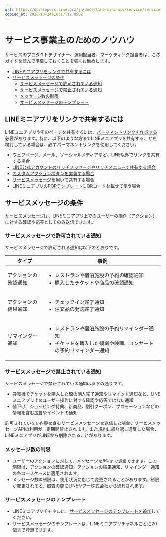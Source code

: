 ```yaml
---
url: https://developers.line.biz/ja/docs/line-mini-app/service/service-operation/
copied_at: 2025-10-24T10:17:12.858Z
---
```

# サービス事業主のためのノウハウ

サービスのプロダクトデザイナー、運用担当者、マーケティング担当者は、このガイドを読んで準備しておくことを強くお勧めします。

*   [LINEミニアプリをリンクで共有するには](#sharing-line-mini-app-link)
*   [サービスメッセージの条件](#conditions-for-service-messages)
    *   [サービスメッセージで許可されている通知](#allowed-by-service-messages)
    *   [サービスメッセージで禁止されている通知](#disallowed-by-service-messages)
    *   [メッセージ数の制限](#message-count-limit)
    *   [サービスメッセージのテンプレート](#service-message-templates)

## LINEミニアプリをリンクで共有するには

LINEミニアプリやそのページを共有するには、[パーマネントリンクを作成する](https://developers.line.biz/ja/docs/line-mini-app/develop/permanent-links/)必要があります。特に、以下のような方法でLINEミニアプリを共有することを検討している場合は、必ずパーマネントリンクを使用してください。

*   ウェブページ、メール、ソーシャルメディアなど、LINE以外でリンクを共有する場合
*   [LINE公式アカウントのリッチメッセージやリッチメニューで共有する場合](https://developers.line.biz/ja/docs/line-mini-app/service/line-mini-app-oa/)
*   [カスタムアクションボタンを実装する場合](https://developers.line.biz/ja/docs/line-mini-app/develop/share-messages/)
*   [サービスメッセージ](https://developers.line.biz/ja/docs/line-mini-app/develop/service-messages/)を用いて共有する場合
*   LINEミニアプリの[POPテンプレート](https://creativelab-tips.line.me/ja/line-miniapp/creative/)にQRコードを載せて使う場合

## サービスメッセージの条件

[サービスメッセージ](https://developers.line.biz/ja/docs/line-mini-app/develop/service-messages/)は、LINEミニアプリ上でのユーザーの操作（アクション）に対する確認や応答としてのみ送信できます。

### サービスメッセージで許可されている通知

サービスメッセージで許可される通知は以下のとおりです。

| タイプ | 事例 |
| --- | --- |
| アクションの確認通知 | <ul><li>レストランや宿泊施設の予約の確認通知</li><li>購入したチケットや商品の確認通知</li></ul> |
| アクションの結果通知 | <ul><li>チェックイン完了通知</li><li>注文品の発送完了通知</li></ul> |
| リマインダー通知 | <ul><li>レストランや宿泊施設の予約リマインダー通知</li><li>チケットを購入した観劇や映画、コンサートの予約リマインダー通知</li></ul> |

### サービスメッセージで禁止されている通知

サービスメッセージで禁止されている通知は以下の通りです。

*   券売機でチケットを購入した際の購入完了通知やリマインド通知など、LINEミニアプリ上のユーザー操作に対する確認や応答ではない通知
*   値下げ、ショッピング特典、新商品、割引クーポン、プロモーションなどの情報を含む広告やイベントの通知

許可されていない内容を含むサービスメッセージを送信した場合、サービスメッセージAPIの利用が一定期間禁止されます。また規約に繰り返し違反した場合、LINEミニアプリがLINEから削除されることがあります。

### メッセージ数の制限

*   ユーザーのアクションに対して、メッセージを5件まで送信できます。この制限は、アクションの確認通知、アクションの結果通知、リマインダー通知の各ユースケースに適用されます。
*   メッセージ数の制限は、使用状況に応じて変更されることがあります。制限が変更されると、[審査](https://developers.line.biz/ja/docs/line-mini-app/submit/submission-guide/)の際にLINEヤフー株式会社から通知されます。

### サービスメッセージのテンプレート

*   LINEミニアプリチャネルに、[サービスメッセージのテンプレートを追加](https://developers.line.biz/ja/docs/line-mini-app/develop/service-messages/#service-message-templates)してください。
*   サービスメッセージのテンプレートは、LINEミニアプリチャネルごとに20個まで登録できます。